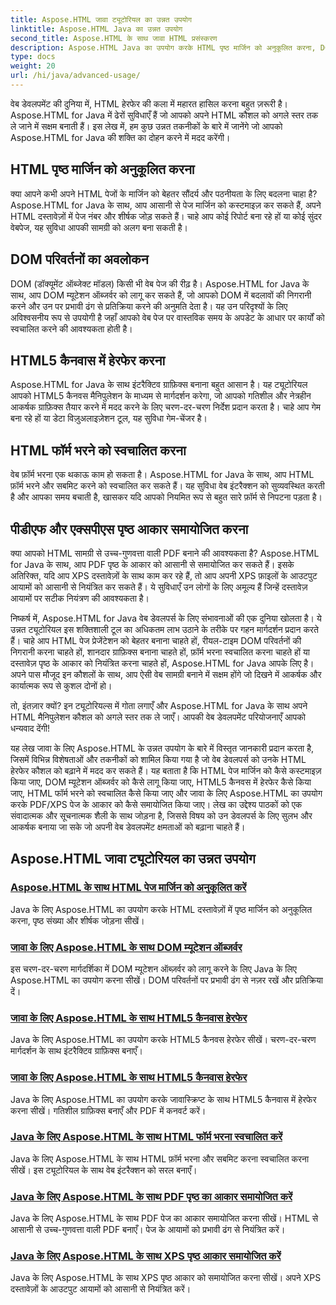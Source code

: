 ```yaml
---
title: Aspose.HTML जावा ट्यूटोरियल का उन्नत उपयोग
linktitle: Aspose.HTML Java का उन्नत उपयोग
second_title: Aspose.HTML के साथ जावा HTML प्रसंस्करण
description: Aspose.HTML Java का उपयोग करके HTML पृष्ठ मार्जिन को अनुकूलित करना, DOM म्यूटेशन ऑब्जर्वर को लागू करना, HTML5 कैनवास में हेरफेर करना, HTML फॉर्म भरने को स्वचालित करना आदि सीखें।
type: docs
weight: 20
url: /hi/java/advanced-usage/
---
```


वेब डेवलपमेंट की दुनिया में, HTML हेरफेर की कला में महारत हासिल करना बहुत ज़रूरी है। Aspose.HTML for Java में ढेरों सुविधाएँ हैं जो आपको अपने HTML कौशल को अगले स्तर तक ले जाने में सक्षम बनाती हैं। इस लेख में, हम कुछ उन्नत तकनीकों के बारे में जानेंगे जो आपको Aspose.HTML for Java की शक्ति का दोहन करने में मदद करेंगी।

## HTML पृष्ठ मार्जिन को अनुकूलित करना

क्या आपने कभी अपने HTML पेजों के मार्जिन को बेहतर सौंदर्य और पठनीयता के लिए बदलना चाहा है? Aspose.HTML for Java के साथ, आप आसानी से पेज मार्जिन को कस्टमाइज़ कर सकते हैं, अपने HTML दस्तावेज़ों में पेज नंबर और शीर्षक जोड़ सकते हैं। चाहे आप कोई रिपोर्ट बना रहे हों या कोई सुंदर वेबपेज, यह सुविधा आपकी सामग्री को अलग बना सकती है।

## DOM परिवर्तनों का अवलोकन

DOM (डॉक्यूमेंट ऑब्जेक्ट मॉडल) किसी भी वेब पेज की रीढ़ है। Aspose.HTML for Java के साथ, आप DOM म्यूटेशन ऑब्जर्वर को लागू कर सकते हैं, जो आपको DOM में बदलावों की निगरानी करने और उन पर प्रभावी ढंग से प्रतिक्रिया करने की अनुमति देता है। यह उन परिदृश्यों के लिए अविश्वसनीय रूप से उपयोगी है जहाँ आपको वेब पेज पर वास्तविक समय के अपडेट के आधार पर कार्यों को स्वचालित करने की आवश्यकता होती है।

## HTML5 कैनवास में हेरफेर करना

Aspose.HTML for Java के साथ इंटरैक्टिव ग्राफ़िक्स बनाना बहुत आसान है। यह ट्यूटोरियल आपको HTML5 कैनवस मैनिपुलेशन के माध्यम से मार्गदर्शन करेगा, जो आपको गतिशील और नेत्रहीन आकर्षक ग्राफ़िक्स तैयार करने में मदद करने के लिए चरण-दर-चरण निर्देश प्रदान करता है। चाहे आप गेम बना रहे हों या डेटा विज़ुअलाइज़ेशन टूल, यह सुविधा गेम-चेंजर है।

## HTML फॉर्म भरने को स्वचालित करना

वेब फ़ॉर्म भरना एक थकाऊ काम हो सकता है। Aspose.HTML for Java के साथ, आप HTML फ़ॉर्म भरने और सबमिट करने को स्वचालित कर सकते हैं। यह सुविधा वेब इंटरैक्शन को सुव्यवस्थित करती है और आपका समय बचाती है, खासकर यदि आपको नियमित रूप से बहुत सारे फ़ॉर्म से निपटना पड़ता है।

## पीडीएफ और एक्सपीएस पृष्ठ आकार समायोजित करना

क्या आपको HTML सामग्री से उच्च-गुणवत्ता वाली PDF बनाने की आवश्यकता है? Aspose.HTML for Java के साथ, आप PDF पृष्ठ के आकार को आसानी से समायोजित कर सकते हैं। इसके अतिरिक्त, यदि आप XPS दस्तावेज़ों के साथ काम कर रहे हैं, तो आप अपनी XPS फ़ाइलों के आउटपुट आयामों को आसानी से नियंत्रित कर सकते हैं। ये सुविधाएँ उन लोगों के लिए अमूल्य हैं जिन्हें दस्तावेज़ आयामों पर सटीक नियंत्रण की आवश्यकता है।

निष्कर्ष में, Aspose.HTML for Java वेब डेवलपर्स के लिए संभावनाओं की एक दुनिया खोलता है। ये उन्नत ट्यूटोरियल इस शक्तिशाली टूल का अधिकतम लाभ उठाने के तरीके पर गहन मार्गदर्शन प्रदान करते हैं। चाहे आप HTML पेज प्रेजेंटेशन को बेहतर बनाना चाहते हों, रीयल-टाइम DOM परिवर्तनों की निगरानी करना चाहते हों, शानदार ग्राफ़िक्स बनाना चाहते हों, फ़ॉर्म भरना स्वचालित करना चाहते हों या दस्तावेज़ पृष्ठ के आकार को नियंत्रित करना चाहते हों, Aspose.HTML for Java आपके लिए है। अपने पास मौजूद इन कौशलों के साथ, आप ऐसी वेब सामग्री बनाने में सक्षम होंगे जो दिखने में आकर्षक और कार्यात्मक रूप से कुशल दोनों हो।

तो, इंतज़ार क्यों? इन ट्यूटोरियल्स में गोता लगाएँ और Aspose.HTML for Java के साथ अपने HTML मैनिपुलेशन कौशल को अगले स्तर तक ले जाएँ। आपकी वेब डेवलपमेंट परियोजनाएँ आपको धन्यवाद देंगी!

यह लेख जावा के लिए Aspose.HTML के उन्नत उपयोग के बारे में विस्तृत जानकारी प्रदान करता है, जिसमें विभिन्न विशेषताओं और तकनीकों को शामिल किया गया है जो वेब डेवलपर्स को उनके HTML हेरफेर कौशल को बढ़ाने में मदद कर सकते हैं। यह बताता है कि HTML पेज मार्जिन को कैसे कस्टमाइज़ किया जाए, DOM म्यूटेशन ऑब्जर्वर को कैसे लागू किया जाए, HTML5 कैनवस में हेरफेर कैसे किया जाए, HTML फॉर्म भरने को स्वचालित कैसे किया जाए और जावा के लिए Aspose.HTML का उपयोग करके PDF/XPS पेज के आकार को कैसे समायोजित किया जाए। लेख का उद्देश्य पाठकों को एक संवादात्मक और सूचनात्मक शैली के साथ जोड़ना है, जिससे विषय को उन डेवलपर्स के लिए सुलभ और आकर्षक बनाया जा सके जो अपनी वेब डेवलपमेंट क्षमताओं को बढ़ाना चाहते हैं।

## Aspose.HTML जावा ट्यूटोरियल का उन्नत उपयोग
### [Aspose.HTML के साथ HTML पेज मार्जिन को अनुकूलित करें](./css-extensions-adding-title-page-number/)
Java के लिए Aspose.HTML का उपयोग करके HTML दस्तावेज़ों में पृष्ठ मार्जिन को अनुकूलित करना, पृष्ठ संख्या और शीर्षक जोड़ना सीखें।
### [जावा के लिए Aspose.HTML के साथ DOM म्यूटेशन ऑब्जर्वर](./dom-mutation-observer-observing-node-additions/)
इस चरण-दर-चरण मार्गदर्शिका में DOM म्यूटेशन ऑब्ज़र्वर को लागू करने के लिए Java के लिए Aspose.HTML का उपयोग करना सीखें। DOM परिवर्तनों पर प्रभावी ढंग से नज़र रखें और प्रतिक्रिया दें।
### [जावा के लिए Aspose.HTML के साथ HTML5 कैनवास हेरफेर](./html5-canvas-manipulation-using-code/)
Java के लिए Aspose.HTML का उपयोग करके HTML5 कैनवस हेरफेर सीखें। चरण-दर-चरण मार्गदर्शन के साथ इंटरैक्टिव ग्राफ़िक्स बनाएँ।
### [जावा के लिए Aspose.HTML के साथ HTML5 कैनवास हेरफेर](./html5-canvas-manipulation-using-javascript/)
Java के लिए Aspose.HTML का उपयोग करके जावास्क्रिप्ट के साथ HTML5 कैनवास में हेरफेर करना सीखें। गतिशील ग्राफ़िक्स बनाएँ और PDF में कनवर्ट करें।
### [Java के लिए Aspose.HTML के साथ HTML फॉर्म भरना स्वचालित करें](./html-form-editor-filling-submitting-forms/)
Java के लिए Aspose.HTML के साथ HTML फ़ॉर्म भरना और सबमिट करना स्वचालित करना सीखें। इस ट्यूटोरियल के साथ वेब इंटरैक्शन को सरल बनाएँ।
### [Java के लिए Aspose.HTML के साथ PDF पृष्ठ का आकार समायोजित करें](./adjust-pdf-page-size/)
Java के लिए Aspose.HTML के साथ PDF पेज का आकार समायोजित करना सीखें। HTML से आसानी से उच्च-गुणवत्ता वाली PDF बनाएँ। पेज के आयामों को प्रभावी ढंग से नियंत्रित करें।
### [Java के लिए Aspose.HTML के साथ XPS पृष्ठ आकार समायोजित करें](./adjust-xps-page-size/)
Java के लिए Aspose.HTML के साथ XPS पृष्ठ आकार को समायोजित करना सीखें। अपने XPS दस्तावेज़ों के आउटपुट आयामों को आसानी से नियंत्रित करें।